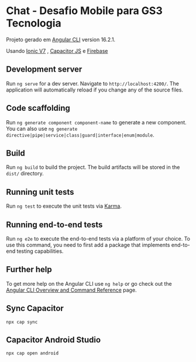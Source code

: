 # Chat - Desafio Mobile para GS3 Tecnologia 

Projeto gerado em [Angular CLI](https://github.com/angular/angular-cli) version 16.2.1.

Usando [Ionic V7](https://ionicframework.com/) , [Capacitor JS](https://capacitorjs.com/) e  [Firebase](https://firebase.google.com/)

## Development server

Run `ng serve` for a dev server. Navigate to `http://localhost:4200/`. The application will automatically reload if you change any of the source files.

## Code scaffolding

Run `ng generate component component-name` to generate a new component. You can also use `ng generate directive|pipe|service|class|guard|interface|enum|module`.

## Build

Run `ng build` to build the project. The build artifacts will be stored in the `dist/` directory.

## Running unit tests

Run `ng test` to execute the unit tests via [Karma](https://karma-runner.github.io).

## Running end-to-end tests

Run `ng e2e` to execute the end-to-end tests via a platform of your choice. To use this command, you need to first add a package that implements end-to-end testing capabilities.

## Further help

To get more help on the Angular CLI use `ng help` or go check out the [Angular CLI Overview and Command Reference](https://angular.io/cli) page.

## Sync Capacitor

`npx cap sync`

## Capacitor Android Studio

`npx cap open android`
